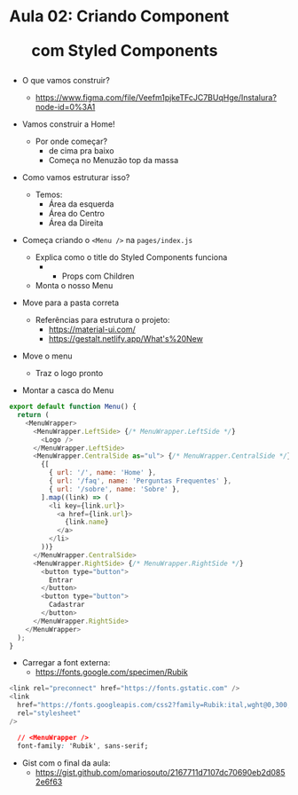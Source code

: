 # Aula 02: Criando Component <Menu /> com Styled Components


- O que vamos construir? 
  - https://www.figma.com/file/Veefm1pjkeTFcJC7BUqHge/Instalura?node-id=0%3A1

- Vamos construir a Home!
  - Por onde começar?
    - de cima pra baixo
    - Começa no Menuzão top da massa

- Como vamos estruturar isso?
  - Temos:
    - Área da esquerda
    - Área do Centro
    - Área da Direita

- Começa criando o `<Menu />` na `pages/index.js`
  - Explica como o title do Styled Components funciona
    - - Props com Children
  - Monta o nosso Menu

- Move para a pasta correta
  - Referências para estrutura o projeto:
    - https://material-ui.com/
    - https://gestalt.netlify.app/What's%20New

- Move o menu
  - Traz o logo pronto

- Montar a casca do Menu
```js
export default function Menu() {
  return (
    <MenuWrapper>
      <MenuWrapper.LeftSide> {/* MenuWrapper.LeftSide */}
        <Logo />
      </MenuWrapper.LeftSide>
      <MenuWrapper.CentralSide as="ul"> {/* MenuWrapper.CentralSide */}
        {[
          { url: '/', name: 'Home' },
          { url: '/faq', name: 'Perguntas Frequentes' },
          { url: '/sobre', name: 'Sobre' },
        ].map((link) => (
          <li key={link.url}>
            <a href={link.url}>
              {link.name}
            </a>
          </li>
        ))}
      </MenuWrapper.CentralSide>
      <MenuWrapper.RightSide> {/* MenuWrapper.RightSide */}
        <button type="button">
          Entrar
        </button>
        <button type="button">
          Cadastrar
        </button>
      </MenuWrapper.RightSide>
    </MenuWrapper>
  );
}
```

- Carregar a font externa:
  - https://fonts.google.com/specimen/Rubik
```js
<link rel="preconnect" href="https://fonts.gstatic.com" />
<link
  href="https://fonts.googleapis.com/css2?family=Rubik:ital,wght@0,300;0,400;0,500;0,600;0,700;0,800;0,900;1,300;1,400;1,500;1,600;1,700;1,800;1,900&display=swap"
  rel="stylesheet"
/>
```
```css
  // <MenuWrapper />
  font-family: 'Rubik', sans-serif;
```

- Gist com o final da aula:
  - https://gist.github.com/omariosouto/2167711d7107dc70690eb2d0852e6f63
